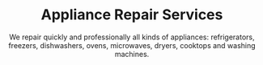 ---
permalink: /
layout: index
title: Appliance Repair Services
subtitle: "We repair quickly and professionally all kinds of appliances: refrigerators, freezers, dishwashers, ovens, microwaves, dryers, cooktops and washing machines."
keyword: dishwasher repair, refrigerator repair, freezer repair, oven repair, microwave repair, cooktop repair, dryer repair, washing machine repair, Dallas, TX, Arlington, Irving, Denton, Lewisville, Plano, Carrollton, Frisco, Keller, Grapevine, Bedford, Euless, Southlake, Lake Dallas, Roanoke, Argyle, Hebron, Richardson, Corinth, Lantana, Copper Canyon, Highland Village, Double Oak, Watauga, Melody Hills, Richland Hills, North Richland Hills, Haltom City, Blue Mound
---